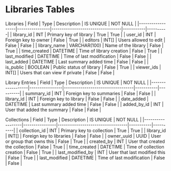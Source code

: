 # Libraries Tables
Libraries
| Field            | Type           | Description                      | IS UNIQUE | NOT NULL |
|------------------|----------------|----------------------------------|-----------|----------|
| library_id       | INT            | Primary key of library           | True      | True     |
| user_id          | INT            | Foreign key to owner             | False     | True     |
| editors          | INT[]          | Users allowed to edit            | False     | False    |
| library_name     | VARCHAR(100)   | Name of the library              | False     | True     |
| time_created     | DATETIME       | Time of library creation         | False     | True     |
| last_modified    | DATETIME       | Time of last modification        | False     | False    |
| last_added       | DATETIME       | Last summary added time          | False     | False    |
| is_public        | BOOLEAN        | Public status of library         | False     | True     |
| viewer_ids       | INT[]          | Users that can view if private   | False     | False    |

Library Entries
| Field            | Type           | Description                      | IS UNIQUE | NOT NULL |
|------------------|----------------|----------------------------------|-----------|----------|
| summary_id       | INT            | Foreign key to summaries         | False     | False    |
| library_id       | INT            | Foreign key to library           | False     | False    |
| date_added       | DATETIME       | Last summary added time          | False     | False    |
| added_by_id      | INT            | User that added the summary      | False     | False    |

Collections
| Field            | Type           | Description                      | IS UNIQUE | NOT NULL |
|------------------|----------------|----------------------------------|-----------|----------|
| collection_id    | INT            | Primary key to collection        | True      | True     |
| library_id       | INT[]          | Foreign key to libraries         | False     | False    |
| owner_uuid       | UUID           | User or group that owns this     | False     | True     |
| created_by       | INT            | User that created the collection | False     | True     |
| time_created     | DATETIME       | Time of collection creation      | False     | True     |
| last_modified_by | INT            | User that last modified this     | False     | True     |
| last_modified    | DATETIME       | Time of last modification        | False     | False    |
